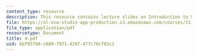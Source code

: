 ```yaml
---
content_type: resource
description: This resource contains lecture slides on Introduction to Scientific Management.
file: https://ol-ocw-studio-app-production.s3.amazonaws.com/courses/11-959-reforming-natural-resources-governance-failings-of-scientific-rationalism-and-alternatives-for-building-common-ground-january-iap-2007/bbf95708c68979714287477c70cf63c3_4.pdf
file_type: application/pdf
resourcetype: Document
title: 4.pdf
uid: bbf95708-c689-7971-4287-477c70cf63c3
---
```

